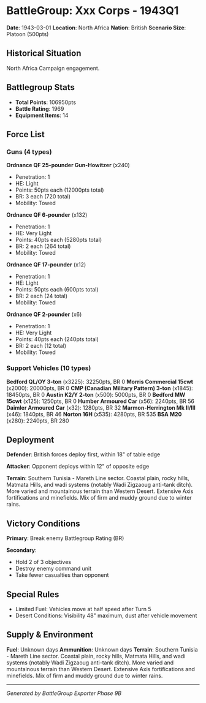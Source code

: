 # BattleGroup: Xxx Corps - 1943Q1

**Date**: 1943-03-01
**Location**: North Africa
**Nation**: British
**Scenario Size**: Platoon (500pts)

## Historical Situation

North Africa Campaign engagement.

## Battlegroup Stats

- **Total Points**: 106950pts
- **Battle Rating**: 1969
- **Equipment Items**: 14

## Force List

### Guns (4 types)

**Ordnance QF 25-pounder Gun-Howitzer** (x240)
- Penetration: 1
- HE: Light
- Points: 50pts each (12000pts total)
- BR: 3 each (720 total)
- Mobility: Towed

**Ordnance QF 6-pounder** (x132)
- Penetration: 1
- HE: Very Light
- Points: 40pts each (5280pts total)
- BR: 2 each (264 total)
- Mobility: Towed

**Ordnance QF 17-pounder** (x12)
- Penetration: 1
- HE: Light
- Points: 50pts each (600pts total)
- BR: 2 each (24 total)
- Mobility: Towed

**Ordnance QF 2-pounder** (x6)
- Penetration: 1
- HE: Very Light
- Points: 40pts each (240pts total)
- BR: 2 each (12 total)
- Mobility: Towed

### Support Vehicles (10 types)

**Bedford QL/OY 3-ton** (x3225): 32250pts, BR 0
**Morris Commercial 15cwt** (x2000): 20000pts, BR 0
**CMP (Canadian Military Pattern) 3-ton** (x1845): 18450pts, BR 0
**Austin K2/Y 2-ton** (x500): 5000pts, BR 0
**Bedford MW 15cwt** (x125): 1250pts, BR 0
**Humber Armoured Car** (x56): 2240pts, BR 56
**Daimler Armoured Car** (x32): 1280pts, BR 32
**Marmon-Herrington Mk II/III** (x46): 1840pts, BR 46
**Norton 16H** (x535): 4280pts, BR 535
**BSA M20** (x280): 2240pts, BR 280

## Deployment

**Defender**: British forces deploy first, within 18" of table edge

**Attacker**: Opponent deploys within 12" of opposite edge

**Terrain**: Southern Tunisia - Mareth Line sector. Coastal plain, rocky hills, Matmata Hills, and wadi systems (notably Wadi Zigzaoug anti-tank ditch). More varied and mountainous terrain than Western Desert. Extensive Axis fortifications and minefields. Mix of firm and muddy ground due to winter rains.

## Victory Conditions

**Primary**: Break enemy Battlegroup Rating (BR)

**Secondary**:
- Hold 2 of 3 objectives
- Destroy enemy command unit
- Take fewer casualties than opponent

## Special Rules

- Limited Fuel: Vehicles move at half speed after Turn 5
- Desert Conditions: Visibility 48" maximum, dust after vehicle movement

## Supply & Environment

**Fuel**: Unknown days
**Ammunition**: Unknown days
**Terrain**: Southern Tunisia - Mareth Line sector. Coastal plain, rocky hills, Matmata Hills, and wadi systems (notably Wadi Zigzaoug anti-tank ditch). More varied and mountainous terrain than Western Desert. Extensive Axis fortifications and minefields. Mix of firm and muddy ground due to winter rains.

---

*Generated by BattleGroup Exporter Phase 9B*
